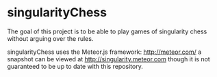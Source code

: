 singularityChess
================

The goal of this project is to be able to play games of singularity chess without arguing over the rules.

singularityChess uses the Meteor.js framework: http://meteor.com/
a snapshot can be viewed at http://singularity.meteor.com
though it is not guaranteed to be up to date with this repository.
